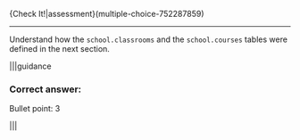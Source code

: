 {Check It!|assessment}(multiple-choice-752287859)


---
Understand how the `school.classrooms` and the `school.courses` tables were defined in the next section.

|||guidance
### Correct answer:

Bullet point: 3

|||